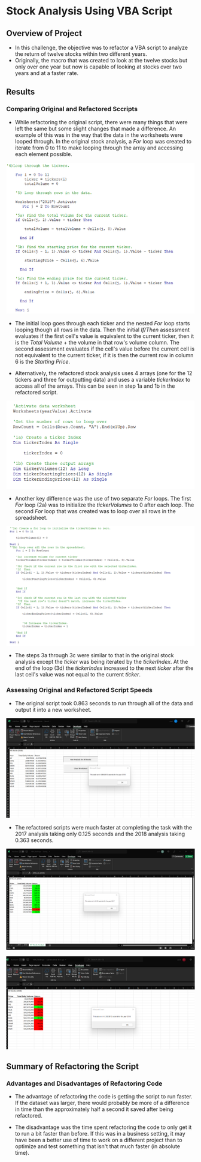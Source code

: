 # Stock Analysis Using VBA Script

## Overview of Project
- In this challenge, the objective was to refactor a VBA script to analyze the return of twelve stocks within two different years. 
- Originally, the macro that was created to look at the twelve stocks but only over one year but now is capable of looking at stocks over two years and at a faster rate. 

	
## Results

### Comparing Original and Refactored Sccripts

- While refactoring the original script, there were many things that were left the same but some slight changes that made a difference. 
An example of this was in the way that the data in the worksheets were looped through.
In the original stock analysis, a *For* loop was created to iterate from 0 to 11 to make looping through the array and accessing each element possible.

![Original_Steps4and5.png](https://github.com/Paul-Lecander/stock-analysis/blob/main/Original_Steps4and5.png) 

- The initial loop goes through each ticker and the nested *For* loop starts looping though all rows in the data. 
Then the initial *If/Then* assessment evaluates if the first cell's value is equivalent to the current ticker, then it is the *Total Volume* + the volume in that row's volume column. 
The second assessment evaluates if the cell's value before the current cell is not equivalent to the current ticker, if it is then the current row in column 6 is the *Starting Price*. 

- Alternatively, the refactored stock analysis uses 4 arrays (one for the 12 tickers and three for outputting data) and uses a variable *tickerIndex* to access all of the arrays. This can be seen in step 1a and 1b in the refactored script.

![Refactor_IndexandArrays.png](https://github.com/Paul-Lecander/stock-analysis/blob/main/Refactor_IndexandArrays.png)

- Another key difference was the use of two separate *For* loops. The first *For* loop (2a) was to initialize the *tickerVolumes* to 0 after each loop. The second *For* loop that was created was to loop over all rows in the spreadsheet.

![Refactor_Steps2to3.png](https://github.com/Paul-Lecander/stock-analysis/blob/main/Refactor_Steps2to3.png)

- The steps 3a through 3c were similar to that in the original stock analysis except the *ticker* was being iterated by the *tickerIndex*. At the end of the loop (3d) the *tickerIndex* increased to the next *ticker* after the last cell's value was not equal to the current *ticker*.

### Assessing Original and Refactored Script Speeds
 	  
- The original script took 0.863 seconds to run through all of the data and output it into a new worksheet.

![VBA_Challenge_Originaltime_2018.png](https://github.com/Paul-Lecander/stock-analysis/blob/main/VBA_Challenge_Originaltime_2018.png)

- The refactored scripts were much faster at completing the task with the 2017 analysis taking only 0.125 seconds and the 2018 analysis taking 0.363 seconds. 

![VBA_Challenge_2017.png](https://github.com/Paul-Lecander/stock-analysis/blob/main/VBA_Challenge_2017.png)

![VBA_Challenge_2018.png](https://github.com/Paul-Lecander/stock-analysis/blob/main/VBA_Challenge_2018.png)

## Summary of Refactoring the Script

### Advantages and Disadvantages of Refactoring Code
- The advantage of refactoring the code is getting the script to run faster. If the dataset was larger, there would probably be more of a difference in time than the approximately half a second it saved after being refactored. 
	
- The disadvantage was the time spent refactoring the code to only get it to run a bit faster than before. If this was in a business setting, it may have been a better use of time to work on a different project than to optimize and test something that isn't that much faster (in absolute time).
